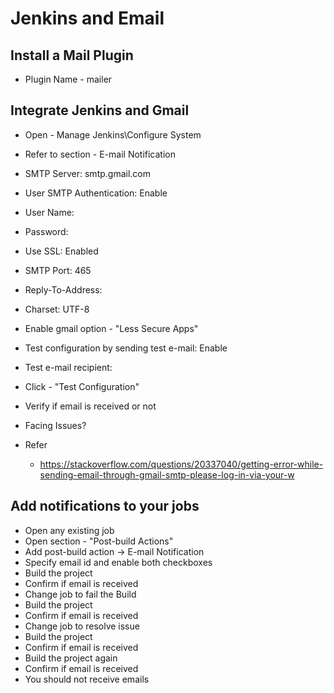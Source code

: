 # Jenkins and Email

## Install a Mail Plugin
 - Plugin Name - mailer

## Integrate Jenkins and Gmail
 - Open - Manage Jenkins\Configure System
 - Refer to section - E-mail Notification
  - SMTP Server: smtp.gmail.com
  - User SMTP Authentication: Enable
  - User Name: <your email id>
  - Password: <Your email Password>
  - Use SSL: Enabled
  - SMTP Port: 465
  - Reply-To-Address:
  - Charset: UTF-8
 - Enable gmail option - "Less Secure Apps"
 - Test configuration by sending test e-mail: Enable
 - Test e-mail recipient: <your email id>
 - Click - "Test Configuration"
 - Verify if email is received or not

- Facing Issues?
- Refer
  - https://stackoverflow.com/questions/20337040/getting-error-while-sending-email-through-gmail-smtp-please-log-in-via-your-w


## Add notifications to your jobs
 - Open any existing job
 - Open section - "Post-build Actions"
 - Add post-build action -> E-mail Notification
 - Specify email id and enable both checkboxes
 - Build the project
 - Confirm if email is received
 - Change job to fail the Build
 - Build the project
 - Confirm if email is received
 - Change job to resolve issue
 - Build the project
 - Confirm if email is received
 - Build the project again
 - Confirm if email is received
 - You should not receive emails
